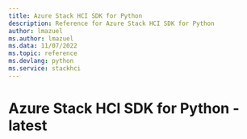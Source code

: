 ```yaml
---
title: Azure Stack HCI SDK for Python
description: Reference for Azure Stack HCI SDK for Python
author: lmazuel
ms.author: lmazuel
ms.data: 11/07/2022
ms.topic: reference
ms.devlang: python
ms.service: stackhci
---
```

# Azure Stack HCI SDK for Python - latest

